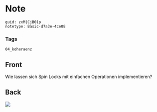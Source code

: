 # Note
```
guid: zxM|CjB01p
notetype: Basic-d7a3e-4ce08
```

### Tags
```
04_koheraenz
```

## Front
Wie lassen sich Spin Locks mit einfachen Operationen implementieren?

## Back
<img src="41905174.png">
